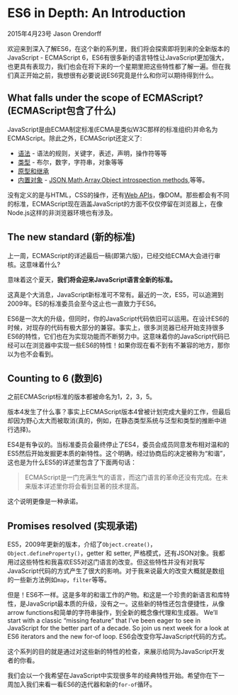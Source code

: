 # ES6 in Depth: An Introduction

2015年4月23号 Jason Orendorff

欢迎来到深入了解ES6，在这个新的系列里，我们将会探索即将到来的全新版本的JavaScript - ECMAScript 6，ES6有很多新的语言特性让JavaScript更加强大，也更具有表现力，我们也会在将下来的一个星期里把这些特性都了解一遍。但在我们真正开始之前，我想很有必要说说ES6究竟是什么和你可以期待得到什么。

## What falls under the scope of ECMAScript? (ECMAScript包含了什么)

JavaScript是由ECMA制定标准(ECMA是类似W3C那样的标准组织)并命名为ECMAScript。除此之外，ECMAScript还定义了:

- [语法](https://developer.mozilla.org/en-US/docs/Web/JavaScript/Reference/Lexical_grammar) - 语法的规则，关键字，表述，声明，操作符等等
- [类型](https://developer.mozilla.org/en-US/docs/Web/JavaScript/Data_structures) - 布尔，数字，字符串，对象等等
- [原型和继承](https://developer.mozilla.org/en-US/docs/Web/JavaScript/Inheritance_and_the_prototype_chain)
- [内置对象](https://developer.mozilla.org/en-US/docs/Web/JavaScript/Reference/Global_Objects) - [JSON](https://developer.mozilla.org/en-US/docs/Web/JavaScript/Reference/Global_Objects/JSON),[Math](https://developer.mozilla.org/en-US/docs/Web/JavaScript/Reference/Global_Objects/Math),[Array](https://developer.mozilla.org/en-US/docs/Web/JavaScript/Reference/Global_Objects/Array),[Object introspection methods](https://developer.mozilla.org/en-US/docs/Web/JavaScript/Reference/Global_Objects/Object),等等。

没有定义的是与HTML，CSS的操作，还有[Web APIs](https://developer.mozilla.org/en-US/docs/Web/API)，像DOM。那些都会有不同的标准，ECMAScript现在涵盖JavaScript的方面不仅仅停留在浏览器上，在像Node.js这样的非浏览器环境也有涉及。

## The new standard (新的标准)

上一周，ECMAScript的详述最后一稿(即第六版)，已经交给ECMA大会进行审核。这意味着什么?

意味着这个夏天，**我们将会迎来JavaScript语言全新的标准。**

这真是个大消息，JavaScript新标准可不常有。最近的一次，ES5，可以追溯到2009年。ES的标准委员会至今这止也一直致力于ES6。

ES6是一次大的升级，但同时，你的JavaScript代码依旧可以运用。在设计ES6的时候，对现存的代码有极大部分的兼容。事实上，很多浏览器已经开始支持很多ES6的特性，它们也在为实现功能而不断努力中。这意味着你的JavaScript代码已经可以在浏览器中实现一些ES6的特性！如果你现在看不到有不兼容的地方，那你以为也不会看到。

## Counting to 6 (数到6)

之前ECMAScript标准的版本都被命名为1，2，3，5。

版本4发生了什么事？事实上ECMAScript版本4曾被计划完成大量的工作，但最后却因为野心太大而被取消(真的，例如，在静态类型系统与泛型和类型的推断中进行选择)。

ES4是有争议的。当标准委员会最终停止了ES4，委员会成员同意发布相对温和的ES5然后开始发掘更本质的新特性。这个明确，经过协商后的决定被称为“和谐”，这也是为什么ES5的详述里包含了下面两句话：

> ECMAScript是一门充满生气的语言，而这门语言的革命还没有完成。在未来版本详述里你将会看到显著的技术提高。

这个说明更像是一种承诺。

## Promises resolved (实现承诺)

ES5，2009年更新的版本，介绍了`Object.create()`，`Object.defineProperty()`，getter 和 setter, 严格模式，还有JSON对象。我都用过这些特性和我喜欢ES5对这门语言的改变。但这些特性并没有对我写JavaScript代码的方式产生了很大的影响。对于我来说最大的改变大概就是数组的一些新方法例如`map`，`filter`等等。

但是！ES6不一样。这是多年的和谐工作的产物。和这是一个珍贵的新语言和库特性，是JavaScript最本质的升级，没有之一。这些新的特性还包含便捷性，从像arrow functions和简单的字符串操作，到全新的概念像代理和生成器。
We’ll start with a classic “missing feature” that I’ve been eager to see in JavaScript for the better part of a decade. So join us next week for a look at ES6 iterators and the new for-of loop.
ES6会改变你写JavaScript代码的方式。

这个系列的目的就是通过对这些新的特性的检查，来展示给同为JavaScript开发者的你看。

我们会以一个我希望在JavaScript中实现很多年的经典特性开始。希望你在下一周加入我们来看一看ES6的迭代器和新的`for-of`循环。
